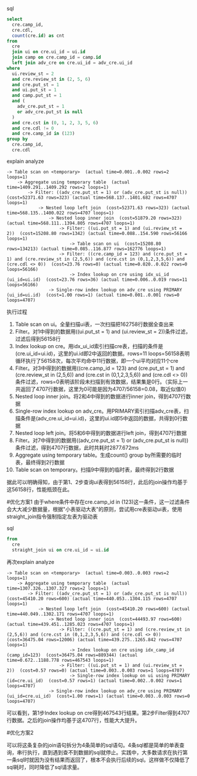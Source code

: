 sql
```sql
select
  cre.camp_id,
  cre.cdl,
  count(cre.id) as cnt
from
  cre
  join ui on cre.ui_id = ui.id
  join camp on cre.camp_id = camp.id
  left join adv_cre on cre.ui_id = adv_cre.ui_id
where
  ui.review_st = 2
  and cre.review_st in (2, 5, 6)
  and cre.put_st = 1
  and ui.put_st = 1
  and camp.put_st = 1
  and (
    adv_cre.put_st = 1
    or adv_cre.put_st is null
  )
  and cre.cst in (0, 1, 2, 3, 5, 6)
  and cre.cdl != 0
  and cre.camp_id in (123)
group by
  cre.camp_id,
  cre.cdl
```
  
explain analyze
```
-> Table scan on <temporary>  (actual time=0.001..0.002 rows=2 loops=1)
    -> Aggregate using temporary table  (actual time=1409.291..1409.292 rows=2 loops=1)
        -> Filter: ((adv_cre.put_st = 1) or (adv_cre.put_st is null))  (cost=52371.63 rows=323) (actual time=568.137..1401.682 rows=4707 loops=1)
            -> Nested loop left join  (cost=52371.63 rows=323) (actual time=568.135..1400.022 rows=4707 loops=1)
                -> Nested loop inner join  (cost=51879.20 rows=323) (actual time=568.111..1394.805 rows=4707 loops=1)
                    -> Filter: ((ui.put_st = 1) and (ui.review_st = 2))  (cost=15208.80 rows=1342) (actual time=0.088..154.590 rows=56166 loops=1)
                        -> Table scan on ui  (cost=15208.80 rows=134213) (actual time=0.085..116.877 rows=162776 loops=1)
                    -> Filter: ((cre.camp_id = 123) and (cre.put_st = 1) and (cre.review_st in (2,5,6)) and (cre.cst in (0,1,2,3,5,6)) and (cre.cdl <> 0))  (cost=23.76 rows=0) (actual time=0.020..0.022 rows=0 loops=56166)
                        -> Index lookup on cre using idx_ui_id (ui_id=ui.id)  (cost=23.76 rows=36) (actual time=0.006..0.019 rows=11 loops=56166)
                -> Single-row index lookup on adv_cre using PRIMARY (ui_id=ui.id)  (cost=1.00 rows=1) (actual time=0.001..0.001 rows=0 loops=4707)
```

执行过程
1. Table scan on ui。全量扫描ui表，一次扫描把162758行数据全查出来
2. Filter。对1中得到的数据用((ui.put_st = 1) and (ui.review_st = 2))条件过滤，过滤后得到56158行
3. Index lookup on cre。用idx_ui_id索引扫描cre表，扫描的条件是(cre.ui_id=ui.id)，这里的ui.id即2中返回的数据。rows=11 loops=56158表明循环执行了56158次，每次平均命中11行数据，即一个ui平均对应11个cre
4. Filter。对3中得到的数据用((cre.camp_id = 123) and (cre.put_st = 1) and (cre.review_st in (2,5,6)) and (cre.cst in (0,1,2,3,5,6)) and (cre.cdl <> 0))条件过滤，rows=0表明该阶段未扫描到有效数据，结果集是0行。（实际上一共返回了4707行数据，这里为0可能是因为4707/56158=0.08，取近似值0）
5. Nested loop inner join。将2和4中得到的数据进行inner join，得到4707行数据
6. Single-row index lookup on adv_cre。用PRIMARY索引扫描adv_cre表，扫描条件是(adv_cre.ui_id=ui.id)，这里的ui.id即5中返回的数据，共得到0行数据
7. Nested loop left join。将5和6中得到的数据进行left join，得到4707行数据
8. Filter。对7中得到的数据用((adv_cre.put_st = 1) or (adv_cre.put_st is null))条件过滤，得到4707行数据，此时共耗时2877.672ms
9. Aggregate using temporary table。生成count() group by所需要的临时表，最终得到2行数据
10. Table scan on temporary。扫描9中得到的临时表，最终得到2行数据

据此可以明确得知，由于第1、2步查询ui表得到56158行，此后的join操作均基于这56158行，性能瓶颈在此。


#优化方案1
由于where条件中存在cre.camp_id in (123)这一条件，这一过滤条件会大大减少数据量，根据"小表驱动大表"的原则，尝试用cre表驱动ui表，使用straight_join指令强制指定左表为驱动表

sql
```sql
from
  cre
  straight_join ui on cre.ui_id = ui.id
```

再次explain analyze
```
-> Table scan on <temporary>  (actual time=0.003..0.003 rows=2 loops=1)
    -> Aggregate using temporary table  (actual time=1307.326..1307.327 rows=2 loops=1)
        -> Filter: ((adv_cre.put_st = 1) or (adv_cre.put_st is null))  (cost=45410.20 rows=600) (actual time=440.053..1304.115 rows=4707 loops=1)
            -> Nested loop left join  (cost=45410.20 rows=600) (actual time=440.049..1302.171 rows=4707 loops=1)
                -> Nested loop inner join  (cost=44493.97 rows=600) (actual time=439.451..1285.023 rows=4707 loops=1)
                    -> Filter: ((cre.put_st = 1) and (cre.review_st in (2,5,6)) and (cre.cst in (0,1,2,3,5,6)) and (cre.cdl <> 0))  (cost=36475.04 rows=12006) (actual time=439.275..1265.842 rows=4707 loops=1)
                        -> Index lookup on cre using idx_camp_id (camp_id=123)  (cost=36475.04 rows=889344) (actual time=0.672..1188.778 rows=467543 loops=1)
                    -> Filter: ((ui.put_st = 1) and (ui.review_st = 2))  (cost=0.57 rows=0) (actual time=0.003..0.003 rows=1 loops=4707)
                        -> Single-row index lookup on ui using PRIMARY (id=cre.ui_id)  (cost=0.57 rows=1) (actual time=0.002..0.002 rows=1 loops=4707)
                -> Single-row index lookup on adv_cre using PRIMARY (ui_id=cre.ui_id)  (cost=1.00 rows=1) (actual time=0.003..0.003 rows=0 loops=4707)
```

可以看到，第1步Index lookup on cre得到467543行结果。第2步Filter得到4707行数据。之后的join操作均基于这4707行，性能大大提升。

#优化方案2

可以将这条复杂的join语句拆分为4条简单的sql语句。4条sql都是简单的单表查询，串行执行，直到遇到查不到数据的sql就停止。实践中，大多数请求在执行第一条sql时就因为没有结果而返回了，根本不会执行后续的sql。这样做不仅降低了sql耗时，同时降低了sql请求量。
